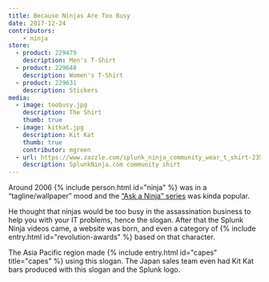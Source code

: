 ```yaml
---
title: Because Ninjas Are Too Busy
date: 2017-12-24
contributors:
    - ninja
store:
  - product: 229479
    description: Men's T-Shirt
  - product: 229648
    description: Women's T-Shirt
  - product: 229631
    description: Stickers
media:
  - image: toobusy.jpg
    description: The Shirt
    thumb: true
  - image: kitkat.jpg
    description: Kit Kat
    thumb: true
    contributor: mgreen
  - url: https://www.zazzle.com/splunk_ninja_community_wear_t_shirt-235833815816699298
    description: SplunkNinja.com community shirt
---
```

Around 2006 {% include person.html id="ninja" %} was in a “tagline/wallpaper” mood and the [“Ask a Ninja” series](https://www.youtube.com/askaninja) was kinda popular.

He thought that ninjas would be too busy in the assassination business to help you with your IT problems, hence the slogan. After that the Splunk Ninja videos came, a website was born, and even a category of {% include entry.html id="revolution-awards" %} based on that character.

The Asia Pacific region made {% include entry.html id="capes" title="capes" %} using this slogan. The Japan sales team even had Kit Kat bars produced with this slogan and the Splunk logo.

